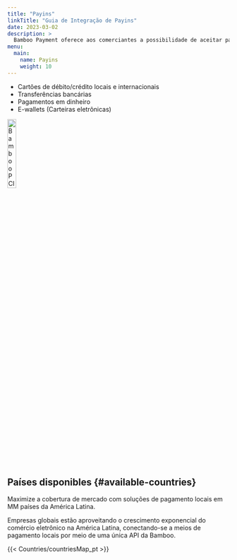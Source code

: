 ```yaml
---
title: "Payins"
linkTitle: "Guia de Integração de Payins"
date: 2023-03-02
description: >
  Bamboo Payment oferece aos comerciantes a possibilidade de aceitar pagamentos, suportando todos os meios de pagamento disponíveis em cada país.
menu:
  main:
    name: Payins
    weight: 10     
---
```


* Cartões de débito/crédito locais e internacionais
* Transferências bancárias
* Pagamentos em dinheiro
* E-wallets (Carteiras eletrônicas)

<img src="https://bamboopaymentsystems.com/wp-content/themes/Bamboo_Theme/images/pci-logo.png" alt="Bamboo PCI certified by GMsectec" style="width: 20%; height:auto;">


## Países disponibles {#available-countries}
Maximize a cobertura de mercado com soluções de pagamento locais em MM países da América Latina.

Empresas globais estão aproveitando o crescimento exponencial do comércio eletrônico na América Latina, conectando-se a meios de pagamento locais por meio de uma única API da Bamboo.

 {{< Countries/countriesMap_pt >}}

 <script>
  window.onload = function() {
    var phtml = document.getElementById('available-countries').nextSibling.nextSibling.innerHTML.replace('MM', document.getElementsByClassName('map-point').length);
    document.getElementById('available-countries').nextSibling.nextSibling.innerHTML = phtml;
  }
</script>